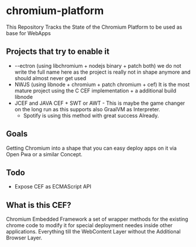 # chromium-platform
This Repository Tracks the State of the Chromium Platform to be used as base for WebApps 


## Projects that try to enable it
- --ectron (using libchromium + nodejs binary + patch both) we do not write the full name here as the project is really not in shape anymore and should almost never get used
- NWJS (using libnode + chromium + patch chromium + cef) It is the most mature project using the C CEF implementation + a additional build libnode
- JCEF and JAVA CEF + SWT or AWT - This is maybe the game changer on the long run as this supports also GraalVM as Interpreter.
  - Spotify is using this method with great success Already.


## Goals
Getting Chromium into a shape that you can easy deploy apps on it via Open Pwa or a similar Concept. 

## Todo
- Expose CEF as ECMAScript API 

## What is this CEF?
Chromium Embedded Framework a set of wrapper methods for the existing chrome code to modify it for special deployment needes inside other applications. Everything till the WebContent Layer without the Additional Browser Layer.

